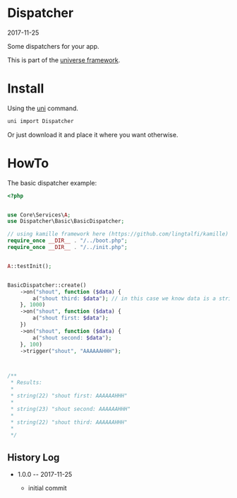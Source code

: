 Dispatcher
================
2017-11-25



Some dispatchers for your app.


This is part of the [universe framework](https://github.com/karayabin/universe-snapshot).


Install
==========
Using the [uni](https://github.com/lingtalfi/universe-naive-importer) command.
```bash
uni import Dispatcher
```

Or just download it and place it where you want otherwise.







HowTo
==============


The basic dispatcher example:

```php
<?php


use Core\Services\A;
use Dispatcher\Basic\BasicDispatcher;

// using kamille framework here (https://github.com/lingtalfi/kamille)
require_once __DIR__ . "/../boot.php";
require_once __DIR__ . "/../init.php";


A::testInit();


BasicDispatcher::create()
    ->on("shout", function ($data) {
        a("shout third: $data"); // in this case we know data is a string
    }, 1000)
    ->on("shout", function ($data) {
        a("shout first: $data");
    })
    ->on("shout", function ($data) {
        a("shout second: $data");
    }, 100)
    ->trigger("shout", "AAAAAAHHH");



/**
 * Results:
 *
 * string(22) "shout first: AAAAAAHHH"
 *
 * string(23) "shout second: AAAAAAHHH"
 *
 * string(22) "shout third: AAAAAAHHH"
 *
 */
```








History Log
------------------
    
- 1.0.0 -- 2017-11-25

    - initial commit